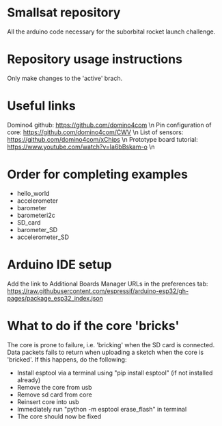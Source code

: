# Smallsat repository
All the arduino code necessary for the suborbital rocket launch challenge.

# Repository usage instructions
Only make changes to the 'active' brach.

# Useful links
Domino4 github: https://github.com/domino4com \n
Pin configuration of core: https://github.com/domino4com/CWV \n
List of sensors: https://github.com/domino4com/xChips \n
Prototype board tutorial: https://www.youtube.com/watch?v=Ia6bBskam-o \n

# Order for completing examples
- hello_world
- accelerometer
- barometer
- barometeri2c
- SD_card
- barometer_SD
- accelerometer_SD

# Arduino IDE setup
Add the link to Additional Boards Manager URLs in the preferences tab: https://raw.githubusercontent.com/espressif/arduino-esp32/gh-pages/package_esp32_index.json

# What to do if the core 'bricks'
The core is prone to failure, i.e. 'bricking' when the SD card is connected.
Data packets fails to return when uploading a sketch when the core is 'bricked'.
If this happens, do the following:
- Install esptool via a terminal using "pip install esptool" (if not installed already)
- Remove the core from usb
- Remove sd card from core
- Reinsert core into usb
- Immediately run "python -m esptool erase_flash" in terminal
- The core should now be fixed 
